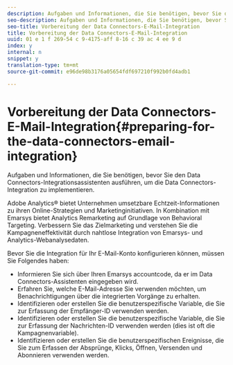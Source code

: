 ```yaml
---
description: Aufgaben und Informationen, die Sie benötigen, bevor Sie den Data Connectors-Integrationsassistenten ausführen, um die Data Connectors-Integration zu implementieren.
seo-description: Aufgaben und Informationen, die Sie benötigen, bevor Sie den Data Connectors-Integrationsassistenten ausführen, um die Data Connectors-Integration zu implementieren.
seo-title: Vorbereitung der Data Connectors-E-Mail-Integration
title: Vorbereitung der Data Connectors-E-Mail-Integration
uuid: 01 e 1 f 269-54 c 9-4175-aff 8-16 c 39 ac 4 ee 9 d
index: y
internal: n
snippet: y
translation-type: tm+mt
source-git-commit: e96de98b3176a05654fdf697210f992b0fd4adb1

---
```



# Vorbereitung der Data Connectors-E-Mail-Integration{#preparing-for-the-data-connectors-email-integration}

Aufgaben und Informationen, die Sie benötigen, bevor Sie den Data Connectors-Integrationsassistenten ausführen, um die Data Connectors-Integration zu implementieren.

Adobe Analytics® bietet Unternehmen umsetzbare Echtzeit-Informationen zu ihren Online-Strategien und Marketinginitiativen. In Kombination mit Emarsys bietet Analytics Remarketing auf Grundlage von Behavioral Targeting. Verbessern Sie das Zielmarketing und verstehen Sie die Kampagneneffektivität durch nahtlose Integration von Emarsys- und Analytics-Webanalysedaten.

Bevor Sie die Integration für Ihr E-Mail-Konto konfigurieren können, müssen Sie Folgendes haben:

* Informieren Sie sich über Ihren Emarsys accountcode, da er im Data Connectors-Assistenten eingegeben wird.
* Erfahren Sie, welche E-Mail-Adresse Sie verwenden möchten, um Benachrichtigungen über die integrierten Vorgänge zu erhalten.
* Identifizieren oder erstellen Sie die benutzerspezifische Variable, die Sie zur Erfassung der Empfänger-ID verwenden werden.
* Identifizieren oder erstellen Sie die benutzerspezifische Variable, die Sie zur Erfassung der Nachrichten-ID verwenden werden (dies ist oft die Kampagnenvariable).
* Identifizieren oder erstellen Sie die benutzerspezifischen Ereignisse, die Sie zum Erfassen der Absprünge, Klicks, Öffnen, Versenden und Abonnieren verwenden werden.

